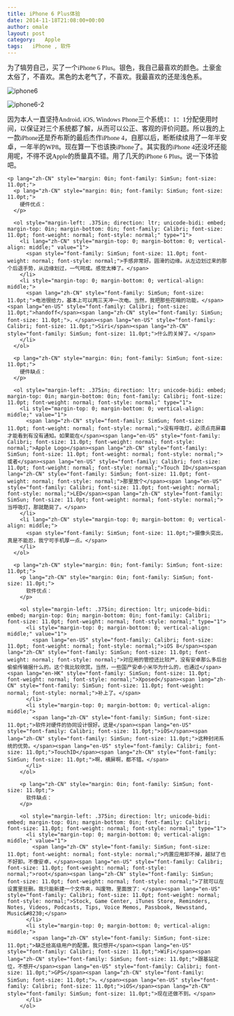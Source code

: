 ```yaml
---
title: iPhone 6 Plus体验
date: 2014-11-18T21:08:00+00:00
author: omale
layout: post
category:   Apple
tags:   iPhone , 软件
---
```

<p style="margin: 0in; font-size: 11.0pt;">
  <span lang="zh-CN" style="font-family: SimSun;">为了犒劳自己，买了一个</span><span lang="en-US" style="font-family: Calibri;">iPhone 6 Plus</span><span lang="zh-CN" style="font-family: SimSun;">。银色，我自己最喜欢的颜色。土豪金太俗了，不喜欢。黑色的太老气了，不喜欢。我最喜欢的还是浅色系。</span>
</p>

![iphone6](/uploads/2014/11/iphone6.jpg)

![iphone6-2](/uploads/2014/11/iphone6.2.jpg)
  
  <p style="margin: 0in; font-size: 11.0pt;">
    <p style="margin: 0in; font-size: 11.0pt;">
      <span lang="zh-CN" style="font-family: SimSun;">因为本人一直坚持</span><span lang="en-US" style="font-family: Calibri;">Android, iOS, Windows Phone</span><span lang="zh-CN" style="font-family: SimSun;">三个系统</span><span lang="en-US" style="font-family: Calibri;">1</span><span lang="zh-CN" style="font-family: SimSun;">：</span><span lang="en-US" style="font-family: Calibri;">1</span><span lang="zh-CN" style="font-family: SimSun;">：</span><span lang="en-US" style="font-family: Calibri;">1</span><span lang="zh-CN" style="font-family: SimSun;">分配使用时间，以保证对三个系统都了解，从而可以公正、客观的评价问题。所以我的上一款</span><span lang="en-US" style="font-family: Calibri;">iPhone</span><span lang="zh-CN" style="font-family: SimSun;">还是乔布斯的最后杰作</span><span lang="en-US" style="font-family: Calibri;">iPhone 4</span><span lang="zh-CN" style="font-family: SimSun;">，自那以后，断断续续用了一年半安卓，一年半的</span><span lang="en-US" style="font-family: Calibri;">WP8</span><span lang="zh-CN" style="font-family: SimSun;">。现在算一下也该换</span><span lang="en-US" style="font-family: Calibri;">iPhone</span><span lang="zh-CN" style="font-family: SimSun;">了。其实我的</span><span lang="en-US" style="font-family: Calibri;">iPhone 4</span><span lang="zh-CN" style="font-family: SimSun;">还没坏还能用呢，不得不说</span><span lang="en-US" style="font-family: Calibri;">Apple</span><span lang="zh-CN" style="font-family: SimSun;">的质量真不错。用了几天的</span><span lang="en-US" style="font-family: Calibri;">iPhone 6 Plus</span><span lang="zh-CN" style="font-family: SimSun;">。说一下体验吧。</span>
    </p>
    
    <p lang="zh-CN" style="margin: 0in; font-family: SimSun; font-size: 11.0pt;">
      <p lang="zh-CN" style="margin: 0in; font-family: SimSun; font-size: 11.0pt;">
        硬件优点：
      </p>
      
      <ol style="margin-left: .375in; direction: ltr; unicode-bidi: embed; margin-top: 0in; margin-bottom: 0in; font-family: Calibri; font-size: 11.0pt; font-weight: normal; font-style: normal;" type="1">
        <li lang="zh-CN" style="margin-top: 0; margin-bottom: 0; vertical-align: middle;" value="1">
          <span style="font-family: SimSun; font-size: 11.0pt; font-weight: normal; font-style: normal;">手感非常好。圆滑的边缘。从左边划过来的那个后退手势，从边缘划过，一气呵成。感觉太棒了。</span>
        </li>
        <li style="margin-top: 0; margin-bottom: 0; vertical-align: middle;">
          <span lang="zh-CN" style="font-family: SimSun; font-size: 11.0pt;">电池很给力，基本上可以两三天冲一次电。当然，我把那些花哨的功能，</span><span lang="en-US" style="font-family: Calibri; font-size: 11.0pt;">handoff</span><span lang="zh-CN" style="font-family: SimSun; font-size: 11.0pt;">，</span><span lang="en-US" style="font-family: Calibri; font-size: 11.0pt;">Siri</span><span lang="zh-CN" style="font-family: SimSun; font-size: 11.0pt;">什么的关掉了。</span>
        </li>
      </ol>
      
      <p lang="zh-CN" style="margin: 0in; font-family: SimSun; font-size: 11.0pt;">
        硬件缺点：
      </p>
      
      <ol style="margin-left: .375in; direction: ltr; unicode-bidi: embed; margin-top: 0in; margin-bottom: 0in; font-family: Calibri; font-size: 11.0pt; font-weight: normal; font-style: normal;" type="1">
        <li style="margin-top: 0; margin-bottom: 0; vertical-align: middle;" value="1">
          <span lang="zh-CN" style="font-family: SimSun; font-size: 11.0pt; font-weight: normal; font-style: normal;">没有呼吸灯，必须点亮屏幕才能看到有没有通知。如果能在</span><span lang="en-US" style="font-family: Calibri; font-size: 11.0pt; font-weight: normal; font-style: normal;">Apple Logo</span><span lang="zh-CN" style="font-family: SimSun; font-size: 11.0pt; font-weight: normal; font-style: normal;">或者</span><span lang="en-US" style="font-family: Calibri; font-size: 11.0pt; font-weight: normal; font-style: normal;">Touch ID</span><span lang="zh-CN" style="font-family: SimSun; font-size: 11.0pt; font-weight: normal; font-style: normal;">那里放个</span><span lang="en-US" style="font-family: Calibri; font-size: 11.0pt; font-weight: normal; font-style: normal;">LED</span><span lang="zh-CN" style="font-family: SimSun; font-size: 11.0pt; font-weight: normal; font-style: normal;">当呼吸灯，那就酷毙了。</span>
        </li>
        <li lang="zh-CN" style="margin-top: 0; margin-bottom: 0; vertical-align: middle;">
          <span style="font-family: SimSun; font-size: 11.0pt;">摄像头突出，真是不能忍，我宁可手机厚一点。</span>
        </li>
      </ol>
      
      <p lang="zh-CN" style="margin: 0in; font-family: SimSun; font-size: 11.0pt;">
        <p lang="zh-CN" style="margin: 0in; font-family: SimSun; font-size: 11.0pt;">
          软件优点：
        </p>
        
        <ol style="margin-left: .375in; direction: ltr; unicode-bidi: embed; margin-top: 0in; margin-bottom: 0in; font-family: Calibri; font-size: 11.0pt; font-weight: normal; font-style: normal;" type="1">
          <li style="margin-top: 0; margin-bottom: 0; vertical-align: middle;" value="1">
            <span lang="en-US" style="font-family: Calibri; font-size: 11.0pt; font-weight: normal; font-style: normal;">iOS 8</span><span lang="zh-CN" style="font-family: SimSun; font-size: 11.0pt; font-weight: normal; font-style: normal;">对应用的管控还比较严，没有安卓那么多后台偷偷传输据什么的。这个我比较欣赏。当然，一些国产安卓小米华为什么的，也通过</span><span lang="en-HK" style="font-family: SimSun; font-size: 11.0pt; font-weight: normal; font-style: normal;">Xposed</span><span lang="zh-CN" style="font-family: SimSun; font-size: 11.0pt; font-weight: normal; font-style: normal;">补上了。</span>
          </li>
          <li style="margin-top: 0; margin-bottom: 0; vertical-align: middle;">
            <span lang="zh-CN" style="font-family: SimSun; font-size: 11.0pt;">软件对硬件的协同设计很好。这是</span><span lang="en-US" style="font-family: Calibri; font-size: 11.0pt;">iOS</span><span lang="zh-CN" style="font-family: SimSun; font-size: 11.0pt;">这种封闭系统的优势。</span><span lang="en-US" style="font-family: Calibri; font-size: 11.0pt;">TouchID</span><span lang="zh-CN" style="font-family: SimSun; font-size: 11.0pt;">啊，横屏啊，都不错。</span>
          </li>
        </ol>
        
        <p lang="zh-CN" style="margin: 0in; font-family: SimSun; font-size: 11.0pt;">
          软件缺点：
        </p>
        
        <ol style="margin-left: .375in; direction: ltr; unicode-bidi: embed; margin-top: 0in; margin-bottom: 0in; font-family: Calibri; font-size: 11.0pt; font-weight: normal; font-style: normal;" type="1">
          <li style="margin-top: 0; margin-bottom: 0; vertical-align: middle;" value="1">
            <span lang="zh-CN" style="font-family: SimSun; font-size: 11.0pt; font-weight: normal; font-style: normal;">内置应用卸不掉，越狱了也不好卸。不像安卓，</span><span lang="en-US" style="font-family: Calibri; font-size: 11.0pt; font-weight: normal; font-style: normal;">root</span><span lang="zh-CN" style="font-family: SimSun; font-size: 11.0pt; font-weight: normal; font-style: normal;">了就可以在设置里狂删。我只能新建一个文件夹，叫废物，里面放了：</span><span lang="en-US" style="font-family: Calibri; font-size: 11.0pt; font-weight: normal; font-style: normal;">Stock, Game Center, iTunes Store, Reminders, Notes, Videos, Podcasts, Tips, Voice Memos, Passbook, Newsstand, Music&#8230;</span>
          </li>
          <li style="margin-top: 0; margin-bottom: 0; vertical-align: middle;">
            <span lang="zh-CN" style="font-family: SimSun; font-size: 11.0pt;">缺乏给高级用户的配置。我只想开</span><span lang="en-US" style="font-family: Calibri; font-size: 11.0pt;">WiFi</span><span lang="zh-CN" style="font-family: SimSun; font-size: 11.0pt;">跟基站定位，不想开</span><span lang="en-US" style="font-family: Calibri; font-size: 11.0pt;">GPS</span><span lang="zh-CN" style="font-family: SimSun; font-size: 11.0pt;">。</span><span lang="en-US" style="font-family: Calibri; font-size: 11.0pt;">iOS</span><span lang="zh-CN" style="font-family: SimSun; font-size: 11.0pt;">现在还做不到。</span>
          </li>
        </ol>